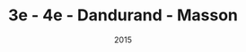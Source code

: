 ---
title: 3e - 4e - Dandurand - Masson
date: '2015'
type: ruelle_verte
district: 'Rosemont'
position: { lng: -73.57734136095033, lat: 45.54717936481762 }
---